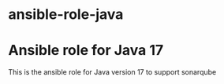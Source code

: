 # ansible-role-java

# Ansible role for Java 17

This is the ansible role for Java version 17 to support sonarqube